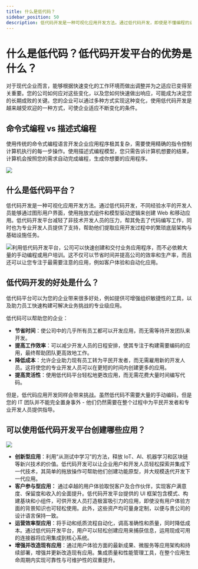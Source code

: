 ```yaml
---
title: 什么是低代码？
sidebar_position: 50
description: 低代码开发是一种可视化应用开发方法。通过低代码开发，即使是不懂编程的业务人员页能够通过图形用户界面，使用可视化建模和拖放式组件来创建企业应用。
---
```


# 什么是低代码？低代码开发平台的优势是什么？

对于现代企业而言，能够根据快速变化的工作环境而做出调整并为之适应已变得至关重要。您的公司如何应对这些变化，以及您如何快速做出响应，可能成为决定您的长期成败的关键。您的企业可以通过多种方式实现这种变化，使用低代码开发是越来越受欢迎的一种方式，可使企业适应不断变化的条件。

## 命令式编程 vs 描述式编程

使用传统的命令式编程语言开发企业应用程序极其复杂，需要使用精确的指令控制计算机执行的每一步操作。使用描述式编程模型，您只需告诉计算机想要的结果，计算机会按照您的需求自动完成编程，生成你想要的应用程序。

 ![](https://console.steedos.cn/api/files/images/RQu7LdefrRhcdMity)


## 什么是低代码平台？

低代码开发是一种可视化应用开发方法。通过低代码开发，不同经验水平的开发人员能够通过图形用户界面，使用拖放式组件和模型驱动逻辑来创建 Web 和移动应用。低代码开发平台减轻了非技术开发人员的压力，帮其免去了代码编写工作，同时也为专业开发人员提供了支持，帮助他们提取应用开发过程中的繁琐底层架构与基础设施任务。

 ![](https://console.steedos.cn/api/files/images/hneAu4TQaFjiYWgyk)利用低代码开发平台，公司可以快速创建和交付业务应用程序，而不必依赖大量的手动编程或用户培训。这不仅可以节省时间并提高公司的效率和生产率，而且还可以让您专注于最需要注意的应用，例如客户体验和自动化应用。

## 低代码开发的好处是什么？

低代码平台可以为您的企业带来很多好处，例如提供可增强组织敏捷性的工具，以及助力员工快速构建可解决业务挑战的专业级应用。

低代码可以帮助您的企业：

* **节省时间**：使公司中的几乎所有员工都可以开发应用，而无需等待开发团队来开发。
* **提高工作效率**：可以减少开发人员的日程安排，使其专注于构建需要编码的应用，最终帮助团队更高效地工作。
* **降低成本**：允许企业助力现有员工转为平民开发者，而无需雇用新的开发人员。这将使您的专业开发人员可以在更短的时间内创建更多的应用。
* **提高灵活性**：使用低代码平台轻松地更改应用，而无需花费大量时间编写代码。

但是，低代码应用开发同样会带来挑战。虽然低代码不需要大量的手动编码，但是您的 IT 团队并不能完全置身事外 - 他们仍然需要在整个过程中为平民开发者和专业开发人员提供指导。

## 可以使用低代码开发平台创建哪些应用？

 ![](https://console.steedos.cn/api/files/images/pxDGG5byYZL9gLcJo)

* **创新型应用**：利用“从测试中学习”的方法，释放 IoT、AI、机器学习和区块链等新兴技术的价值。低代码开发可以让企业用户和开发人员轻松探索并集成下一代技术，其简单的拖放操作可帮助他们创建功能原型，并大规模迭代开发下一代应用。
* **客户参与型应用：** 通过卓越的用户体验取悦客户及合作伙伴，实现客户满意度、保留度和收入的全面提升。低代码开发平台提供的 UI 框架包含模式、构建基块和小组件，可供开发人员打造极富吸引力的应用，即使没有用户体验方面的背景知识也可轻松使用。此外，这些资产均可量身定制，以便与贵公司的设计语言保持一致。
* **运营效率型应用**：将手动和纸质流程自动化，调高准确性和质量，同时降低成本。通过低代码开发平台，用户可以轻松创建应用来捕获信息，运用现成可用的连接器将应用集成到核心系统。
* **增强并改造现有应用**：通过用户体验方面的最新成果、微服务等应用架构和持续部署，增强并更新改造现有应用。集成质量和性能管理工具，在整个应用生命周期内实现可靠性与可维护性的双重提升。
